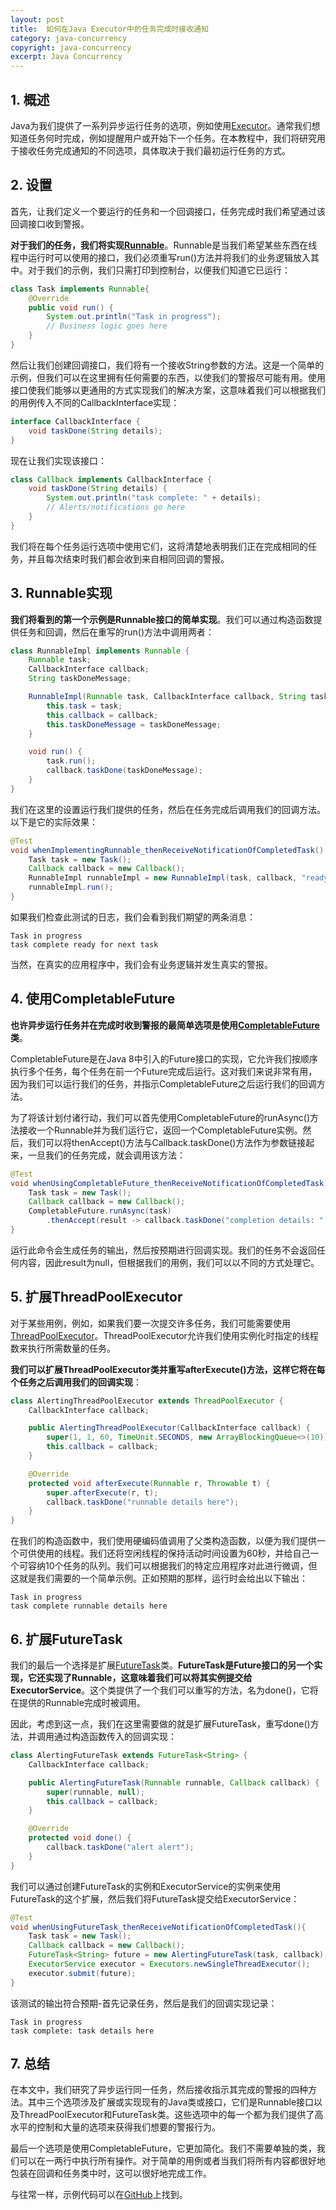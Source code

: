 ```yaml
---
layout: post
title:  如何在Java Executor中的任务完成时接收通知
category: java-concurrency
copyright: java-concurrency
excerpt: Java Concurrency
---
```


## 1. 概述

Java为我们提供了一系列异步运行任务的选项，例如使用[Executor](https://www.baeldung.com/java-executor-service-tutorial)。通常我们想知道任务何时完成，例如提醒用户或开始下一个任务。在本教程中，我们将研究用于接收任务完成通知的不同选项，具体取决于我们最初运行任务的方式。

## 2. 设置

首先，让我们定义一个要运行的任务和一个回调接口，任务完成时我们希望通过该回调接口收到警报。

**对于我们的任务，我们将实现[Runnable](https://www.baeldung.com/java-runnable-vs-extending-thread)**。Runnable是当我们希望某些东西在线程中运行时可以使用的接口，我们必须重写run()方法并将我们的业务逻辑放入其中。对于我们的示例，我们只需打印到控制台，以便我们知道它已运行：

```java
class Task implements Runnable{
    @Override
    public void run() {
        System.out.println("Task in progress");
        // Business logic goes here
    }
}
```

然后让我们创建回调接口，我们将有一个接收String参数的方法。这是一个简单的示例，但我们可以在这里拥有任何需要的东西，以使我们的警报尽可能有用。使用接口使我们能够以更通用的方式实现我们的解决方案，这意味着我们可以根据我们的用例传入不同的CallbackInterface实现：

```java
interface CallbackInterface {
    void taskDone(String details);
}
```

现在让我们实现该接口：

```java
class Callback implements CallbackInterface {
    void taskDone(String details) {
        System.out.println("task complete: " + details);
        // Alerts/notifications go here
    }
}
```

我们将在每个任务运行选项中使用它们，这将清楚地表明我们正在完成相同的任务，并且每次结束时我们都会收到来自相同回调的警报。

## 3. Runnable实现

**我们将看到的第一个示例是Runnable接口的简单实现**。我们可以通过构造函数提供任务和回调，然后在重写的run()方法中调用两者：

```java
class RunnableImpl implements Runnable {
    Runnable task;
    CallbackInterface callback;
    String taskDoneMessage;

    RunnableImpl(Runnable task, CallbackInterface callback, String taskDoneMessage) {
        this.task = task;
        this.callback = callback;
        this.taskDoneMessage = taskDoneMessage;
    }

    void run() {
        task.run();
        callback.taskDone(taskDoneMessage);
    }
}
```

我们在这里的设置运行我们提供的任务，然后在任务完成后调用我们的回调方法。以下是它的实际效果：

```java
@Test
void whenImplementingRunnable_thenReceiveNotificationOfCompletedTask() {
    Task task = new Task();
    Callback callback = new Callback();
    RunnableImpl runnableImpl = new RunnableImpl(task, callback, "ready for next task");
    runnableImpl.run();
}
```

如果我们检查此测试的日志，我们会看到我们期望的两条消息：

```text
Task in progress
task complete ready for next task
```

当然，在真实的应用程序中，我们会有业务逻辑并发生真实的警报。

## 4. 使用CompletableFuture

**也许异步运行任务并在完成时收到警报的最简单选项是使用[CompletableFuture](https://www.baeldung.com/java-completablefuture)类**。 

CompletableFuture是在Java 8中引入的Future接口的实现，它允许我们按顺序执行多个任务，每个任务在前一个Future完成后运行。这对我们来说非常有用，因为我们可以运行我们的任务，并指示CompletableFuture之后运行我们的回调方法。

为了将该计划付诸行动，我们可以首先使用CompletableFuture的runAsync()方法接收一个Runnable并为我们运行它，返回一个CompletableFuture实例。然后，我们可以将thenAccept()方法与Callback.taskDone()方法作为参数链接起来，一旦我们的任务完成，就会调用该方法：

```java
@Test
void whenUsingCompletableFuture_thenReceiveNotificationOfCompletedTask() {
    Task task = new Task();
    Callback callback = new Callback();
    CompletableFuture.runAsync(task)
        .thenAccept(result -> callback.taskDone("completion details: " + result));
}
```

运行此命令会生成任务的输出，然后按预期进行回调实现。我们的任务不会返回任何内容，因此result为null，但根据我们的用例，我们可以以不同的方式处理它。

## 5. 扩展ThreadPoolExecutor

对于某些用例，例如，如果我们要一次提交许多任务，我们可能需要使用[ThreadPoolExecutor](https://www.baeldung.com/thread-pool-java-and-guava)。ThreadPoolExecutor允许我们使用实例化时指定的线程数来执行所需数量的任务。

**我们可以扩展ThreadPoolExecutor类并重写afterExecute()方法，这样它将在每个任务之后调用我们的回调实现**：

```java
class AlertingThreadPoolExecutor extends ThreadPoolExecutor {
    CallbackInterface callback;

    public AlertingThreadPoolExecutor(CallbackInterface callback) {
        super(1, 1, 60, TimeUnit.SECONDS, new ArrayBlockingQueue<>(10));
        this.callback = callback;
    }

    @Override
    protected void afterExecute(Runnable r, Throwable t) {
        super.afterExecute(r, t);
        callback.taskDone("runnable details here");
    }
}
```

在我们的构造函数中，我们使用硬编码值调用了父类构造函数，以便为我们提供一个可供使用的线程。我们还将空闲线程的保持活动时间设置为60秒，并给自己一个可容纳10个任务的队列。我们可以根据我们的特定应用程序对此进行微调，但这就是我们需要的一个简单示例。正如预期的那样，运行时会给出以下输出：

```text
Task in progress
task complete runnable details here
```

## 6. 扩展FutureTask

我们的最后一个选择是扩展[FutureTask](https://www.baeldung.com/java-future)类。**FutureTask是Future接口的另一个实现，它还实现了Runnable，这意味着我们可以将其实例提交给ExecutorService**。这个类提供了一个我们可以重写的方法，名为done()，它将在提供的Runnable完成时被调用。

因此，考虑到这一点，我们在这里需要做的就是扩展FutureTask，重写done()方法，并调用通过构造函数传入的回调实现：

```java
class AlertingFutureTask extends FutureTask<String> {
    CallbackInterface callback;

    public AlertingFutureTask(Runnable runnable, Callback callback) {
        super(runnable, null);
        this.callback = callback;
    }

    @Override
    protected void done() {
        callback.taskDone("alert alert");
    }
}
```

我们可以通过创建FutureTask的实例和ExecutorService的实例来使用FutureTask的这个扩展，然后我们将FutureTask提交给ExecutorService：

```java
@Test
void whenUsingFutureTask_thenReceiveNotificationOfCompletedTask(){
    Task task = new Task();
    Callback callback = new Callback();
    FutureTask<String> future = new AlertingFutureTask(task, callback);
    ExecutorService executor = Executors.newSingleThreadExecutor();
    executor.submit(future);
}
```

该测试的输出符合预期-首先记录任务，然后是我们的回调实现记录：

```text
Task in progress
task complete: task details here
```

## 7. 总结

在本文中，我们研究了异步运行同一任务，然后接收指示其完成的警报的四种方法。其中三个选项涉及扩展或实现现有的Java类或接口，它们是Runnable接口以及ThreadPoolExecutor和FutureTask类。这些选项中的每一个都为我们提供了高水平的控制和大量的选项来获得我们想要的警报行为。

最后一个选项是使用CompletableFuture，它更加简化。我们不需要单独的类，我们可以在一两行中执行所有操作。对于简单的用例或者当我们将所有内容都很好地包装在回调和任务类中时，这可以很好地完成工作。

与往常一样，示例代码可以在[GitHub](https://github.com/tuyucheng7/taketoday-tutorial4j/tree/master/java-core-modules/java-concurrency-basic-1)上找到。